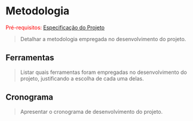 # Metodologia

<span style="color:red">Pré-requisitos: <a href="3-Especificação.md">Especificação do Projeto</a></span>

> Detalhar a metodologia empregada no desenvolvimento do projeto.

## Ferramentas

> Listar quais ferramentas foram empregadas no desenvolvimento do projeto, justificando a escolha de cada uma delas. 

## Cronograma

> Apresentar o cronograma de desenvolvimento do projeto.

